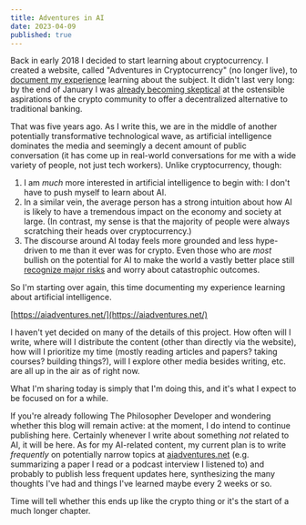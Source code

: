 ```yaml
---
title: Adventures in AI
date: 2023-04-09
published: true
---
```


Back in early 2018 I decided to start learning about cryptocurrency. I created
a website, called "Adventures in Cryptocurrency" (no longer live), to [document
my experience][1] learning about the subject. It didn't last very long: by the
end of January I was [already becoming skeptical][2] at the ostensible
aspirations of the crypto community to offer a decentralized alternative to
traditional banking.

That was five years ago. As I write this, we are in the middle of another
potentially transformative technological wave, as artificial intelligence
dominates the media and seemingly a decent amount of public conversation (it has
come up in real-world conversations for me with a wide variety of people, not
just tech workers). Unlike cryptocurrency, though:

1. I am _much_ more interested in artificial intelligence to begin with: I don't
   have to push myself to learn about AI.
2. In a similar vein, the average person has a strong intuition about how AI is
   likely to have a tremendous impact on the economy and society at large. (In
   contrast, my sense is that the majority of people were always scratching
   their heads over cryptocurrency.)
3. The discourse around AI today feels more grounded and less hype-driven to me
   than it ever was for crypto. Even those who are _most_ bullish on the
   potential for AI to make the world a vastly better place still [recognize
   major risks][3] and worry about catastrophic outcomes.

So I'm starting over again, this time documenting my experience learning about
artificial intelligence.

[https://aiadventures.net/](https://aiadventures.net/)

I haven't yet decided on many of the details of this project. How often will I
write, where will I distribute the content (other than directly via the
website), how will I prioritize my time (mostly reading articles and papers?
taking courses? building things?), will I explore other media besides writing,
etc. are all up in the air as of right now.

What I'm sharing today is simply that I'm doing this, and it's what I expect to
be focused on for a while.

If you're already following The Philosopher Developer and wondering whether this
blog will remain active: at the moment, I do intend to continue publishing here.
Certainly whenever I write about something _not_ related to AI, it will be here.
As for my AI-related content, my current plan is to write _frequently_ on
potentially narrow topics at [aiadventures.net][4] (e.g. summarizing a paper I
read or a podcast interview I listened to) and probably to publish less frequent
updates here, synthesizing the many thoughts I've had and things I've learned
maybe every 2 weeks or so.

Time will tell whether this ends up like the crypto thing or it's the start of
a much longer chapter.

[1]: https://github.com/dtao/adventuresincryptocurrency/blob/master/_posts/2018-01-01-adventures-in-cryptocurrency.md
[2]: https://github.com/dtao/adventuresincryptocurrency/blob/master/_posts/2018-01-22-systems-that-require-sophisticated-users.md
[3]: https://aiadventures.net/summaries/lex-fridman-sam-altman.html
[4]: https://aiadventures.net/
